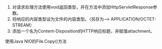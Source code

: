 1. 对请求处理方法使用void返回类型，并在方法中添加HttpServletResponse参数。
2. 将响应的内容类型设为文件的内容类型。（另存为--> APPLICATION/OCTET-STREAM）
3. 添加一个名为Content-Disposition的HTTP响应标题，并赋值attachment。

使用Java NIO的File.Copy()方法